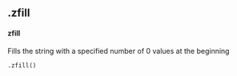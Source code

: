 ## .zfill
#### zfill
Fills the string with a specified number of 0 values at the beginning
```
.zfill()
```